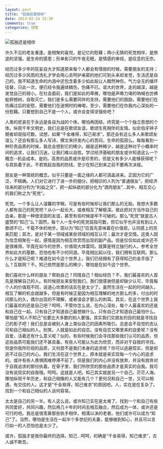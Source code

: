 ```yaml
---
layout: post
title: "孤独还是相伴"
date: 2013-02-24 15:39
comments: true
categories: 随笔
---
```

![孤独还是相伴](http://photos.tuchong.com/26026/f/4185483.jpg)

许久不见的老友重逢，是相聚的喜悦，是记忆的慰藉；两小无猜的死党相伴，是旅途的坚强，是生命的感恩；形单影只的午夜无眠，是情感的审视，是叹息的无奈。

经历过多少年的狂妄自大才知道原来每个人都会有懦弱的时候，需要朋友的支持；经历过多少风雨的洗礼才学会用心去呵护亲密的他们可到头来却发觉，生活还是自己的。我不知道生命的内涵中还包含着多少如此般让人黯然神伤，气力全无的循环往替，只此一次，便已经令我遍体鳞伤，伤痛不已。诺大的世界，走的越深，越是发觉自己的弱小。在社会面前，我们是如此的卑微，哪怕是声嘶力竭的呐喊也仿佛蚍蜉撼树，自取灭亡。我们是多么需要同伴的支持，需要他们的鼓励，需要他们在伤痛过后的安慰，需要他们在迷惘时的棒喝，至少，需要他们在你我内心深处的一份慰藉。只要想到自己不是一个人，或许会变得坚强些吧？

人类的悲哀在于永远是各自为战的个体。哪怕再团结，终究是一个个独立思想的个体。纵观千年文明史，我们总是在歌颂友谊，歌颂生死相伴的友情。似俞伯牙钟子期者却屈指可数。试想，如果“千金难得，知己易求”，那还会有这么多人来歌颂友谊么？还会有那么多人写诗，撰文来抒发内心的苦闷，生命的孤寂么。每每看到一种珍贵品质的时候，我总会想到它的稀少。越是这种稀少，越是这种对于小概率时间的追求，让我们沉迷，让我们难以自拔。学过经济基础的朋友或许知道这么一个概念--机会成本。是的。高贵的品质或许是珍贵的，但是又有多少人能够获得呢？与其执着于此，不若筑起自我的防线，至少在知己到来之前不要再次决堤。

朋友是一种笼统的概念。似乎只要是一面之缘的人都可涵盖进来。正因为它的广泛，不精确。人们对它进行了进一步的细分。把相识的人列为“普通朋友”，把经济往来的部分列为“利益之交”，把一起纵欲的部分化为“酒肉朋友”...其中，相互交心的我们称之为“死党”。

死党。一个多么让人温馨的字眼。可是有些时候却让我们那么的无助。我想大多数人都有自己的死党吧？从小一起长大，或者相互了解极深。彼此把对方当作自己的血亲。那是一种很坚固的友谊，甚至有些时候是牢不可破的。那么“死党”就是古人盛赞的“知己”么？固然，每个人一生中的死党屈指可数，但它似乎也并没有到让人歌颂不已，千载不休的地步。窃以为“知己”应首先意味着在价值观，认同感上的完美匹配；其次，是对于某一领域或某些领域的相互认可；最次才是交情。这类人因为信念相聚在一起，感情是因为相互欣赏而出现的副产品。但是仅仅如此或许还不是很难得。毕竟在如今的世界，价值观大体雷同。就算是特立独行的人，参考全世界如此大的基数，恐怕也有不少的同道。毕竟相比起以往，我们拥有互联网。那么什么才是知己呢？难道在如今这个世界上，我们已经拥有了获得知己的金手指了么？互联网？不。知己依然是那么的稀少，哪怕是在如今这个世界。

我们喜欢什么样的朋友？帮助自己？同情自己？相似经历？不，我们最喜欢的人首先是理解自己的人。有时候朋友来安慰我们，我们很感谢但是却缺少认可，毕竟每个人的价值观不同，说道心坎里的话实在是太少了。虽然生活在一起的时间越久，相互了解的机会就越多，但是有时候正是因为相互理解的地方那么的多，付出的时间那么的久，偶尔出现的不理解，或者误会才那么的刺耳。其实，在这个世界上我们最喜欢的还是自己吧？呵呵，不管你怎么说，在内心深处，每个人最喜欢的还是和自己在一起。只有自己才知道自己最想做什么，只有自己才知道自己最怕什么。哪怕是“知人不知己”也要比大多数的别人要强。其实我们交朋友的目的就是寻找自己的影子吧！我们总是会被别人身上类似自己的因素所吸引。总是会不自觉的去认可和自己相似的人。别笑。人就是如此的自恋。没有自恋又哪里来的自爱呢？没有自爱，活着还有什么意义呢？似的，有些时候我们会寻找那些我们认可的品质，但这些品质可能我们还不甚具备。有些人可能认为此为欣赏，而非对于自我的寻找。但是你我所珍视的品质，又何尝不是我们本身的追求呢？你可以逃避现实，但是却逃不过自己的内心。我们生活在这个世界上，原本就是来实现每一个内心的追求的。或许有些人畏惧困难停滞不前了。但是我们的内心并没有放弃，并没有放弃对于自我追求的那份执着。在骨子里，我们所欣赏的那些品质才是真实的自我。我可没有说现实的自我哦。呵呵。这就是人吧。知己其实就是另一个自己。茫茫人海，哪怕纵观千年历史，和自己相像的人又能有几个？更何况和自己一世，又可以相遇，有交往的人。这才是“千金易得，知己难求”的原因吧。人，实在是在复杂了。找到一个和自己相似的人谈何容易。

太太是自己的另一半。有人这么说。或许知己实在是太难了。找到一个和自己有些共同爱好，共同兴趣，然后用几十年的时间去相互融合，然后成为一体，或许还是可行的吧。我总是很羡慕那些执手相伴，相濡以沫的老者。他们或许可以成为“知己”了。当然，哪怕是生活在一起半个多世纪的夫妻，能够做到知心，并且可以言行如一的人恐怕也是太少了。

或许，孤独才是我你最终的选择。知己...呵呵，的确是“千金易得，知己难求”，古人诚不欺吾。